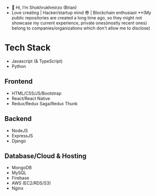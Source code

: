 - 👋 Hi, I’m Shokhrukhmirzo (Brian)
- Love creating | Hacker/startup mind 😎 | Blockchain enthusiast
**(My public repositories are created a long time ago, so they might not showcase my current experience, private ones(mostly recent ones) belong to companies/organizations which don't allow me to disclose)
# Tech Stack 
- Javascript (& TypeScript)
- Python
## Frontend
- HTML/CSS/JS/Bootstrap
- React/React Native
- Redux/Redux Saga/Redux Thunk
## Backend
- NodeJS
- ExpressJS
- Django
## Database/Cloud & Hosting
- MongoDB
- MySQL
- Firebase
- AWS (EC2/RDS/S3)
- Nginx


<!---
bakhr0mkhan/bakhr0mkhan is a ✨ special ✨ repository because its `README.md` (this file) appears on your GitHub profile.
You can click the Preview link to take a look at your changes.
--->
